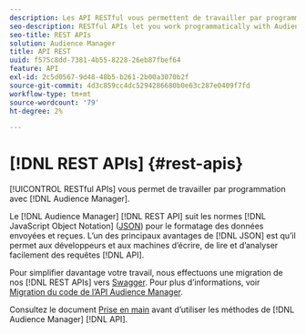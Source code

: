 ```yaml
---
description: Les API RESTful vous permettent de travailler par programmation avec Audience Manager.
seo-description: RESTful APIs let you work programmatically with Audience Manager.
seo-title: REST APIs
solution: Audience Manager
title: API REST
uuid: f575c8dd-7381-4b55-8228-26eb87fbef64
feature: API
exl-id: 2c5d0567-9d48-48b5-b261-2b00a3070b2f
source-git-commit: 4d3c859cc4dc5294286680b0e63c287e0409f7fd
workflow-type: tm+mt
source-wordcount: '79'
ht-degree: 2%

---
```


# [!DNL REST APIs] {#rest-apis}

[!UICONTROL RESTful APIs] vous permet de travailler par programmation avec [!DNL Audience Manager].

Le [!DNL Audience Manager] [!DNL REST API] suit les normes [!DNL JavaScript Object Notation] ([JSON](https://www.json.org/)) pour le formatage des données envoyées et reçues. L’un des principaux avantages de [!DNL JSON] est qu’il permet aux développeurs et aux machines d’écrire, de lire et d’analyser facilement des requêtes [!DNL API].

Pour simplifier davantage votre travail, nous effectuons une migration de nos [!DNL REST APIs] vers [Swagger](https://swagger.io/solutions/api-documentation/). Pour plus d’informations, voir [Migration du code de l’API Audience Manager](/help/using/api/api-swagger-migration.md).

Consultez le document [Prise en main](../../api/rest-api-main/aam-api-getting-started.md#getting-started-with-rest-apis) avant d’utiliser les méthodes de [!DNL Audience Manager] [!DNL API].
